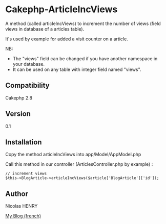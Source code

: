 Cakephp-ArticleIncViews
====================

A method (called articleIncViews) to increment the number of views (field views in database of a articles table).

It's used by example for added a visit counter on a article.

NB:
- The "views" field can be changed if you have another namespace in your database.
- It can be used on any table with integer field named "views".

Compatibility
---

Cakephp 2.8

Version
----

0.1

Installation
--------------

Copy the method articleIncViews into app/Model/AppModel.php 

Call this method in our controller (ArticlesController.php by example) :

    // increment views
    $this->BlogArticle->articleIncViews($article['BlogArticle']['id']);


Author
-------------
Nicolas HENRY

[My Blog (french)](http://www.nicolas-henry.fr)




